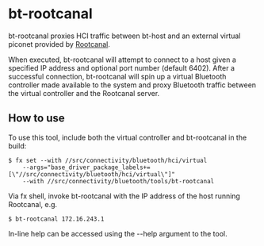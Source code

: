 # bt-rootcanal

bt-rootcanal proxies HCI traffic between bt-host and an external virtual piconet provided by
[Rootcanal](https://source.android.com/docs/setup/create/cuttlefish-connectivity-bluetooth).

When executed, bt-rootcanal will attempt to connect to a host given a specified IP address and
optional port number (default 6402). After a successful connection, bt-rootcanal will spin up
a virtual Bluetooth controller made available to the system and proxy Bluetooth traffic between
the virtual controller and the Rootcanal server.

## How to use

To use this tool, include both the virtual controller and bt-rootcanal in the build:
```
$ fx set --with //src/connectivity/bluetooth/hci/virtual
    --args="base_driver_package_labels+=[\"//src/connectivity/bluetooth/hci/virtual\"]"
    --with //src/connectivity/bluetooth/tools/bt-rootcanal
```

Via fx shell, invoke bt-rootcanal with the IP address of the host running Rootcanal, e.g.
```
$ bt-rootcanal 172.16.243.1
```

In-line help can be accessed using the --help argument to the tool.
